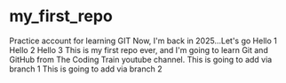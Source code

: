 # my_first_repo
Practice account for learning GIT
Now, I'm back in 2025...Let's go
Hello 1
Hello 2
Hello 3
This is my first repo ever, and I'm going to learn Git and GitHub from The Coding Train youtube channel.
This is going to add via branch 1
This is going to add via branch 2

